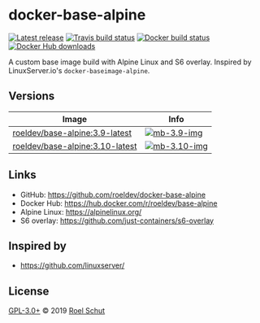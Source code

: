 docker-base-alpine
==================

[![Latest release][latest-release-img]][latest-release-url]
[![Travis build status][travis-build-img]][travis-build-url]
[![Docker build status][docker-build-img]][docker-build-url]
[![Docker Hub downloads][docker-pulls-img]][docker-pulls-url]

[latest-release-img]: https://img.shields.io/github/release/roeldev/docker-base-alpine.svg?label=latest
[latest-release-url]: https://github.com/roeldev/docker-base-alpine/releases
[travis-build-img]: https://img.shields.io/travis/roeldev/docker-base-alpine.svg
[travis-build-url]: https://travis-ci.org/roeldev/docker-base-alpine
[docker-build-img]: https://img.shields.io/docker/cloud/build/roeldev/base-alpine.svg
[docker-build-url]: https://hub.docker.com/r/roeldev/base-alpine
[docker-pulls-img]: https://img.shields.io/docker/pulls/roeldev/base-alpine.svg
[docker-pulls-url]: https://hub.docker.com/r/roeldev/base-alpine


A custom base image build with Alpine Linux and S6 overlay. Inspired by LinuxServer.io's `docker-baseimage-alpine`.


## Versions

| Image | Info |
|-------|------|
| [roeldev/base-alpine:3.9-latest][docker-tags-url] | [![mb-3.9-img]][mb-3.9-url]
| [roeldev/base-alpine:3.10-latest][docker-tags-url] | [![mb-3.10-img]][mb-3.10-url]

[docker-tags-url]: https://hub.docker.com/r/roeldev/base-alpine/tags
[mb-3.9-img]: https://images.microbadger.com/badges/image/roeldev/base-alpine:3.9-latest.svg
[mb-3.9-url]: https://microbadger.com/images/roeldev/base-alpine:3.9-latest
[mb-3.10-img]: https://images.microbadger.com/badges/image/roeldev/base-alpine:3.10-latest.svg
[mb-3.10-url]: https://microbadger.com/images/roeldev/base-alpine:3.10-latest


## Links
- GitHub: https://github.com/roeldev/docker-base-alpine
- Docker Hub: https://hub.docker.com/r/roeldev/base-alpine
- Alpine Linux: https://alpinelinux.org/
- S6 overlay: https://github.com/just-containers/s6-overlay

## Inspired by
- https://github.com/linuxserver/

## License
[GPL-3.0+](LICENSE) © 2019 [Roel Schut](https://roelschut.nl)
